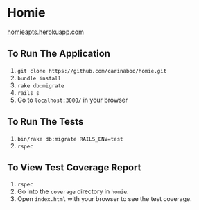 Homie
=====

[homieapts.herokuapp.com](http://homieapts.herokuapp.com/)

## To Run The Application
1. `git clone https://github.com/carinaboo/homie.git`
1. `bundle install`
1. `rake db:migrate`
1. `rails s`
1. Go to `localhost:3000/` in your browser

## To Run The Tests
1. `bin/rake db:migrate RAILS_ENV=test`
1. `rspec`

## To View Test Coverage Report
1. `rspec`
1. Go into the `coverage` directory in `homie`.
1. Open `index.html` with your browser to see the test coverage.
